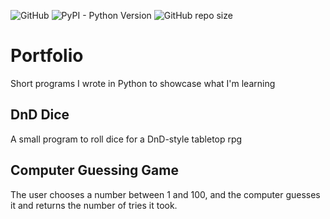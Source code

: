 ![GitHub](https://img.shields.io/github/license/fineterra/portfolio.svg) ![PyPI - Python Version](https://img.shields.io/pypi/pyversions/Django.svg) ![GitHub repo size](https://img.shields.io/github/repo-size/fineterra/portfolio.svg)  

# Portfolio
Short programs I wrote in Python to showcase what I'm learning

## DnD Dice
A small program to roll dice for a DnD-style tabletop rpg

## Computer Guessing Game
The user chooses a number between 1 and 100, and the computer guesses it and returns the number of tries it took.
